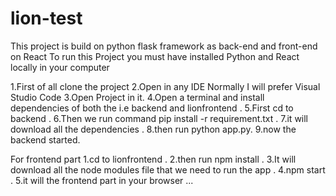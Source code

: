 # lion-test
This project is build on python flask framework as back-end and front-end on React
To run this Project you must have installed Python and React locally in your computer

1.First of all clone the project
2.Open in any IDE Normally I will prefer Visual Studio Code
3.Open Project in it.
4.Open a terminal and install dependencies of both the i.e backend and lionfrontend .
5.First cd to backend .
6.Then we run command pip install -r requirement.txt .
7.it will download all the dependencies .
8.then run python app.py.
9.now the backend started.

For frontend part 
1.cd to lionfrontend .
2.then run npm install .
3.It will download all the node modules file that we need to run the app .
4.npm start .
5.it will the frontend part in your browser ...

